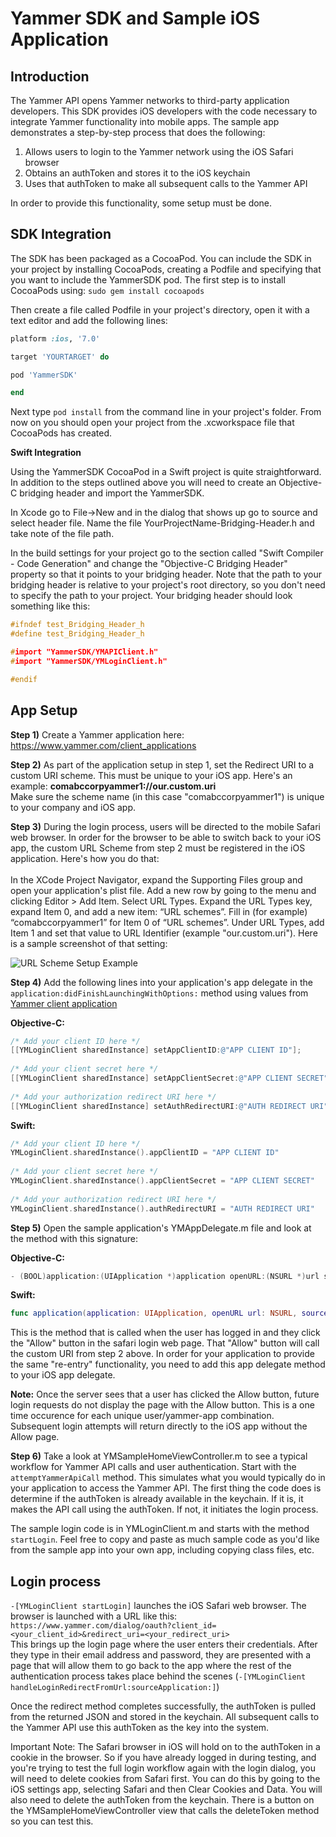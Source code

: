 Yammer SDK and Sample iOS Application
=================================


Introduction
------------
The Yammer API opens Yammer networks to third-party application developers. This SDK
provides iOS developers with the code necessary to integrate Yammer functionality into mobile apps.
The sample app demonstrates a step-by-step process that does the following:

1. Allows users to login to the Yammer network using the iOS Safari browser
2. Obtains an authToken and stores it to the iOS keychain
3. Uses that authToken to make all subsequent calls to the Yammer API

In order to provide this functionality, some setup must be done.

SDK Integration
---------

The SDK has been packaged as a CocoaPod. You can include the SDK in your project by installing CocoaPods, creating a Podfile and specifying that you want to include the YammerSDK pod. The first step is to install CocoaPods using:
`sudo gem install cocoapods`

Then create a file called Podfile in your project's directory, open it with a text editor and add the following lines:
```ruby
platform :ios, '7.0'

target 'YOURTARGET' do

pod 'YammerSDK'

end
```
Next type `pod install` from the command line in your project's folder. From now on you should open your project from the .xcworkspace file that CocoaPods has created.

**Swift Integration**

Using the YammerSDK CocoaPod in a Swift project is quite straightforward. In addition to the steps outlined above you will need to create an Objective-C bridging header and import the YammerSDK.

In Xcode go to File->New and in the dialog that shows up go to source and select header file. Name the file YourProjectName-Bridging-Header.h and take note of the file path.

In the build settings for your project go to the section called "Swift Compiler - Code Generation" and change the "Objective-C Bridging Header" property so that it points to your bridging header. Note that the path to your bridging header is relative to your project's root directory, so you don't need to specify the path to your project. Your bridging header should look something like this:

```c
#ifndef test_Bridging_Header_h
#define test_Bridging_Header_h

#import "YammerSDK/YMAPIClient.h"
#import "YammerSDK/YMLoginClient.h"

#endif
```

App Setup
---------

**Step 1)** Create a Yammer application here: https://www.yammer.com/client_applications

**Step 2)** As part of the application setup in step 1, set the Redirect URI to a custom URI scheme. This must be unique to your iOS app. Here's an example: **comabccorpyammer1://our.custom.uri**
<br/>Make sure the scheme name (in this case "comabccorpyammer1") is unique to your company and iOS app.

**Step 3)** During the login process, users will be directed to the mobile Safari web browser. In order for the browser to be able to switch back to your iOS app, the custom URL Scheme from step 2 must be registered in the iOS application. Here's how you do that:
<br/><br/>
In the XCode Project Navigator, expand the Supporting Files group and open your application's plist file. Add a new row by going to the menu and clicking Editor > Add Item. Select URL Types. Expand the URL Types key, expand Item 0, and add a new item: “URL schemes”. Fill in (for example) “comabccorpyammer1” for Item 0 of “URL schemes”. Under URL Types, add Item 1 and set that value to URL Identifier (example "our.custom.uri"). Here is a sample screenshot of that setting:

![URL Scheme Setup Example][urlScheme]

**Step 4)** Add the following lines into your application's app delegate in the `application:didFinishLaunchingWithOptions:` method using values from [Yammer
client application](https://www.yammer.com/client_applications)

**Objective-C:**
```objectivec
/* Add your client ID here */
[[YMLoginClient sharedInstance] setAppClientID:@"APP CLIENT ID"];
    
/* Add your client secret here */
[[YMLoginClient sharedInstance] setAppClientSecret:@"APP CLIENT SECRET"];
    
/* Add your authorization redirect URI here */
[[YMLoginClient sharedInstance] setAuthRedirectURI:@"AUTH REDIRECT URI"];
```
**Swift:**
```swift
/* Add your client ID here */
YMLoginClient.sharedInstance().appClientID = "APP CLIENT ID"
    
/* Add your client secret here */
YMLoginClient.sharedInstance().appClientSecret = "APP CLIENT SECRET"
    
/* Add your authorization redirect URI here */
YMLoginClient.sharedInstance().authRedirectURI = "AUTH REDIRECT URI"
```

**Step 5)** Open the sample application's YMAppDelegate.m file and look at the method with this signature:

**Objective-C:**
```objective-c 
- (BOOL)application:(UIApplication *)application openURL:(NSURL *)url sourceApplication:(NSString *)sourceApplication annotation:(id)annotation
```
**Swift:**
```swift
func application(application: UIApplication, openURL url: NSURL, sourceApplication: String?, annotation: AnyObject?) -> Bool
```
This is the method that is called when the user has logged in and they click the "Allow" button in the safari login web page. That "Allow" button will call the custom URI from step 2 above. In order for your application to provide the same "re-entry" functionality, you need to add this app delegate method to your iOS app delegate.

**Note:** Once the server sees that a user has clicked the Allow button, future login requests do not display the page with the Allow button. This is a one time occurence for each unique user/yammer-app combination. Subsequent login attempts will return directly to the iOS app without the Allow page.

**Step 6)** Take a look at YMSampleHomeViewController.m to see a typical workflow for Yammer API calls and user authentication. Start with the `attemptYammerApiCall` method. This simulates what you would typically do in your application to access the Yammer API. The first thing the code does is determine if the authToken is already available in the keychain. If it is, it makes the API call using the authToken. If not, it initiates the login process.

The sample login code is in YMLoginClient.m and starts with the method `startLogin`. Feel free to copy and paste as much sample code as you'd like from the sample app into your own app, including copying class files, etc.

Login process
-------------

`-[YMLoginClient startLogin]` launches the iOS Safari web browser. The browser is launched
with a URL like this: `https://www.yammer.com/dialog/oauth?client_id=<your_client_id>&redirect_uri=<your_redirect_uri>`
<br/>
This brings up the login page where the user enters their credentials. After they type in their email address and password, they are presented with a page that will allow them to go back to the app where the rest of the authentication process takes place behind the scenes (`-[YMLoginClient handleLoginRedirectFromUrl:sourceApplication:]`)

Once the redirect method completes successfully, the authToken is pulled from the returned JSON and stored in the keychain. All subsequent calls to the Yammer API use this authToken as the key into the system.

Important Note:  The Safari browser in iOS will hold on to the authToken in a cookie in the browser. So if you have already logged in during testing, and you're trying to test the full login workflow again with the login dialog, you will need to delete cookies from Safari first. You can do this by going to the iOS settings app, selecting Safari and then Clear Cookies and Data. You will also need to delete the authToken from the keychain. There is a button on the YMSampleHomeViewController view that calls the deleteToken method so you can test this.

[urlScheme]: https://github.com/yammer/ios-oauth-demo/blob/master/URLSchemeExample.png?raw=true

